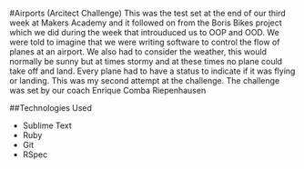 #Airports (Arcitect Challenge) 
This was the test set at the end of our third week at Makers Academy and it followed on from the Boris Bikes project which we did during the week that introuduced us to OOP and OOD. We were told to imagine that we were writing software to control the flow of planes at an airport. We also had to consider the weather, this would normally be sunny but at times stormy and at these times no plane could take off and land. Every plane had to have a status to indicate if it was flying or landing. This was my second attempt at the challenge. The challenge was set by our coach Enrique Comba Riepenhausen

##Technologies Used
- Sublime Text
- Ruby
- Git
- RSpec

